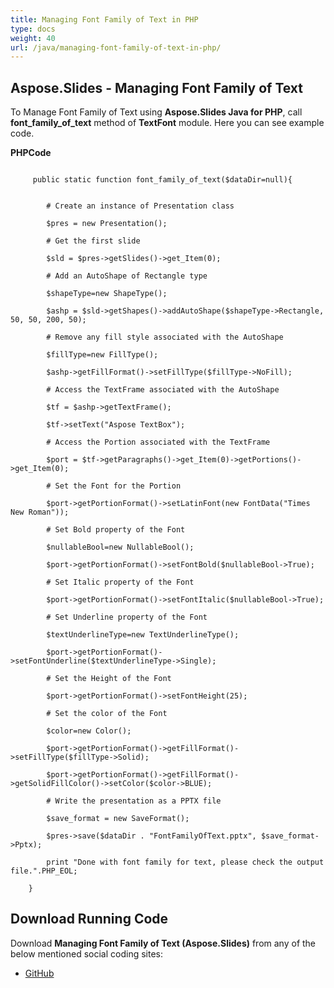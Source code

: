 ```yaml
---
title: Managing Font Family of Text in PHP
type: docs
weight: 40
url: /java/managing-font-family-of-text-in-php/
---
```


## **Aspose.Slides - Managing Font Family of Text**
To Manage Font Family of Text using **Aspose.Slides Java for PHP**, call **font_family_of_text** method of **TextFont** module. Here you can see example code.

**PHPCode**

```

     public static function font_family_of_text($dataDir=null){


        # Create an instance of Presentation class

        $pres = new Presentation();

        # Get the first slide

        $sld = $pres->getSlides()->get_Item(0);

        # Add an AutoShape of Rectangle type

        $shapeType=new ShapeType();

        $ashp = $sld->getShapes()->addAutoShape($shapeType->Rectangle, 50, 50, 200, 50);

        # Remove any fill style associated with the AutoShape

        $fillType=new FillType();

        $ashp->getFillFormat()->setFillType($fillType->NoFill);

        # Access the TextFrame associated with the AutoShape

        $tf = $ashp->getTextFrame();

        $tf->setText("Aspose TextBox");

        # Access the Portion associated with the TextFrame

        $port = $tf->getParagraphs()->get_Item(0)->getPortions()->get_Item(0);

        # Set the Font for the Portion

        $port->getPortionFormat()->setLatinFont(new FontData("Times New Roman"));

        # Set Bold property of the Font

        $nullableBool=new NullableBool();

        $port->getPortionFormat()->setFontBold($nullableBool->True);

        # Set Italic property of the Font

        $port->getPortionFormat()->setFontItalic($nullableBool->True);

        # Set Underline property of the Font

        $textUnderlineType=new TextUnderlineType();

        $port->getPortionFormat()->setFontUnderline($textUnderlineType->Single);

        # Set the Height of the Font

        $port->getPortionFormat()->setFontHeight(25);

        # Set the color of the Font

        $color=new Color();

        $port->getPortionFormat()->getFillFormat()->setFillType($fillType->Solid);

        $port->getPortionFormat()->getFillFormat()->getSolidFillColor()->setColor($color->BLUE);

        # Write the presentation as a PPTX file

        $save_format = new SaveFormat();

        $pres->save($dataDir . "FontFamilyOfText.pptx", $save_format->Pptx);

        print "Done with font family for text, please check the output file.".PHP_EOL;

    }

```
## **Download Running Code**
Download **Managing Font Family of Text (Aspose.Slides)** from any of the below mentioned social coding sites:

- [GitHub](https://github.com/aspose-slides/Aspose.Slides-for-Java/blob/master/Plugins/Aspose_Slides_Java_for_PHP/src/aspose/slides/WorkingWithText/TextFont.php)

